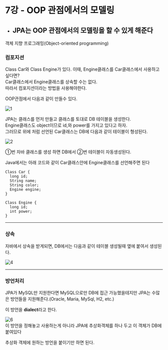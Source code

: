 # 7강 - OOP 관점에서의 모델링
- ## JPA는 OOP 관점에서의 모델링을 할 수 있게 해준다
객체 지향 프로그래밍(Object-oriented programming)

### 컴포지션

Class Car와 Class Engine가 있다. 이때, Engine클래스를 Car클래스에서 사용하고 싶다면?  
Car클래스에서 Engine클래스를 상속할 수는 없다.   
따라서 컴포지션이라는 방법을 사용해야한다.

OOP관점에서 다음과 같이 만들수 있다.

![1](https://user-images.githubusercontent.com/68761119/145148737-30ce4bde-eada-4e16-8449-b5dd6f10d8cb.png)

JPA는 클래스를 먼저 만들고 클래스를 토대로 DB 테이블을 생성한다.  
Engine클래스도 object이므로 id,와 power를 가지고 있다고 하자.   
그러므로 위에 처럼 선언된 Car클래스는 DB에 다음과 같이 테이블이 형성된다.  

![2](https://user-images.githubusercontent.com/68761119/145148738-ea869ae0-c925-4c85-bda0-727db5f33deb.png)


①번 자바 클래스를 생성 하면 DB에서 ②번 테이블이 자동생성된다.

Java에서는 아래 코드와 같이 Car클래스안에 Engine클래스를 선언해주면 된다
```
Class Car {
  long id;
  String name;
  String color;
  Engine engine;
}

Class Engine {
  long id;
  int power;
}
```
---
### 상속  
자바에서 상속을 받게되면, DB에서는 다음과 같이 테이블 생성될때 옆에 붙여서 생성된다. 

![4](https://user-images.githubusercontent.com/68761119/145149404-aa71df92-aa3b-4bad-811f-c44556e59f5b.png)

---
### 방언처리
JPA가 MySQL만 지원한다면 MySQL으로만 DB에 접근 가능했을테지만 JPA는 수많은 방언들을 지원해준다.(Oracle, Maria, MySql, H2, etc.)

이 방언을 **dialect**라고 한다.  

![6](https://user-images.githubusercontent.com/68761119/145149768-35d275c4-52d1-4441-b8eb-8a4be66ab463.png)  
이 방언을 정해놓고 사용하는게 아니라 JPA에 추상화객체를 하나 두고 이 객체가 DB에 붙여있다

추상화 객체에 원하는 방언을 붙이기만 하면 된다.